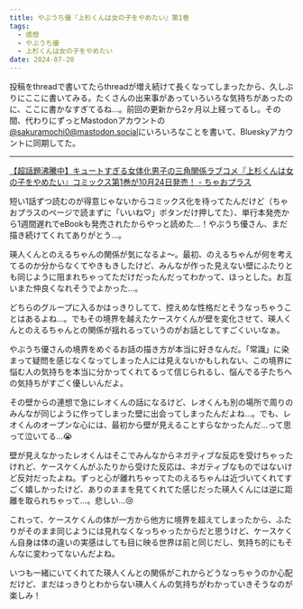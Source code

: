 ```yaml
---
title: やぶうち優『上杉くんは女の子をやめたい』第1巻
tags:
  - 感想
  - やぶうち優
  - 上杉くんは女の子をやめたい
date: 2024-07-20
---
```


投稿をthreadで書いてたらthreadが増え続けて長くなってしまったから、久しぶりにここに書いてみる。たくさんの出来事があっていろいろな気持ちがあったのに、ここに書かなすぎてるね…。前回の更新から2ヶ月以上経ってるし。その間、代わりにずっとMastodonアカウントの[@sakuramochi0@mastodon.social](https://main.elk.zone/mastodon.social/@sakuramochi0)にいろいろなことを書いて、Blueskyアカウントに同期してた。

---

[【超話題沸騰中】キュートすぎる女体化男子の三角関係ラブコメ『上杉くんは女の子をやめたい』コミックス第1巻が10月24日発売！ - ちゃおプラス](https://ciao.shogakukan.co.jp/topics/167296/)

短い1話ずつ読むのが得意じゃないからコミックス化を待ってたんだけど（ちゃおプラスのページで読まずに「いいね♡」ボタンだけ押してた）、単行本発売から1週間遅れでeBookも発売されたからやっと読めた…！やぶうち優さん、まだ描き続けてくれてありがとう…。

瑛人くんとのえるちゃんの関係が気になるよ〜。最初、のえるちゃんが何を考えてるのか分からなくてやきもきしたけど、みんなが作った見えない壁にふたりとも同じように阻まれちゃってただけだったんだってわかって、ほっとした。お互いまた仲良くなれそうでよかった…。

どちらのグループに入るかはっきりしてて、控えめな性格だとそうなっちゃうことはあるよね…。でもその境界を越えたケースケくんが壁を変化させて、瑛人くんとのえるちゃんとの関係が揺れるっていうのがお話としてすごくいいなぁ。

やぶうち優さんの境界をめぐるお話の描き方が本当に好きなんだ。「常識」に染まって疑問を感じなくなってしまった人には見えないかもしれない、この境界に悩む人の気持ちを本当に分かってくれてるって信じられるし、悩んでる子たちへの気持ちがすごく優しいんだよ。

その壁からの連想で急にレオくんの話になるけど、レオくんも別の場所で周りのみんなが同じように作ってしまった壁に出会ってしまったんだよね…。でも、レオくんのオープンな心には、最初から壁が見えることすらなかったんだ…って思って泣いてる…😭

壁が見えなかったレオくんはそこでみんなからネガティブな反応を受けちゃったけれど、ケースケくんがふたりから受けた反応は、ネガティブなものではないけど反対だったよね。ずっと心が離れちゃってたのえるちゃんは近づいてくれてすごく嬉しかったけど、ありのままを見てくれてた感じだった瑛人くんには逆に距離を取られちゃって…。悲しい…😢

これって、ケースケくんの体が一方から他方に境界を超えてしまったから、ふたりがそのまま同じようには見れなくなっちゃったからだと思うけど、ケースケくん自身は体の違いの実感はしても目に映る世界は前と同じだし、気持ち的にもそんなに変わってないんだよね。

いつも一緒にいてくれてた瑛人くんとの関係がこれからどうなっちゃうのか心配だけど、まだはっきりとわからない瑛人くんの気持ちがわかっていきそうなのが楽しみ！

